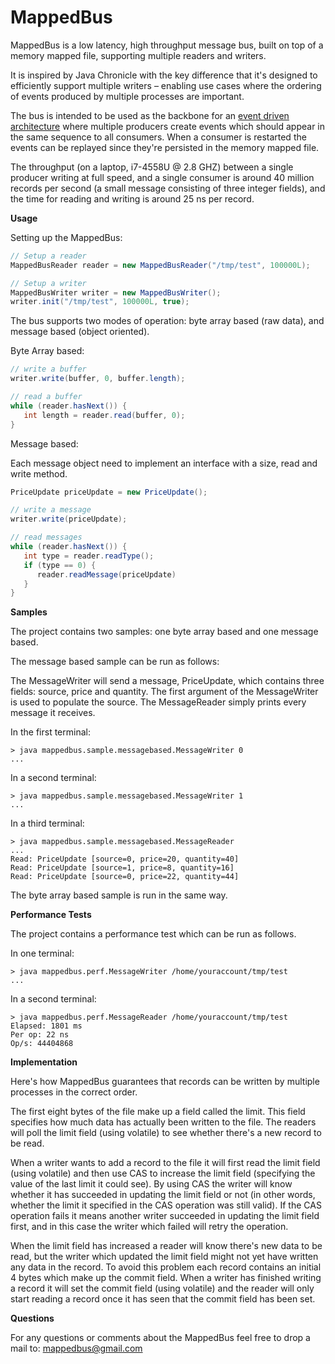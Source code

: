 # MappedBus
MappedBus is a low latency, high throughput message bus, built on top of a memory mapped file, supporting multiple readers and writers.

It is inspired by Java Chronicle  with the key difference that it's designed to efficiently support multiple writers – enabling use cases where the ordering of events produced by multiple processes are important.

The bus is intended to be used as the backbone for an [event driven architecture](http://www.reactivemanifesto.com) where multiple producers create events which should appear in the same sequence to all consumers. When a consumer is restarted the events can be replayed since they're persisted in the memory mapped file.

The throughput (on a laptop, i7-4558U @ 2.8 GHZ) between a single producer writing at full speed, and a single consumer is around 40 million records per second (a small message consisting of three integer fields), and the time for reading and writing is around 25 ns per record.

**Usage**

Setting up the MappedBus:
```java
// Setup a reader
MappedBusReader reader = new MappedBusReader("/tmp/test", 100000L);

// Setup a writer
MappedBusWriter writer = new MappedBusWriter();
writer.init("/tmp/test", 100000L, true);
```

The bus supports two modes of operation: byte array based (raw data), and message based (object oriented).

Byte Array based:
```java
// write a buffer
writer.write(buffer, 0, buffer.length);

// read a buffer
while (reader.hasNext()) {
   int length = reader.read(buffer, 0);
}
```

Message based:

Each message object need to implement an interface with a size, read and write method.

```java
PriceUpdate priceUpdate = new PriceUpdate();

// write a message
writer.write(priceUpdate);

// read messages
while (reader.hasNext()) {
   int type = reader.readType();
   if (type == 0) {
      reader.readMessage(priceUpdate)
   }
}
```

**Samples**

The project contains two samples: one byte array based and one message based.

The message based sample can be run as follows:

The MessageWriter will send a message, PriceUpdate, which contains three fields: source, price and quantity. The first argument of the MessageWriter is used to populate the source. The MessageReader simply prints every message it receives.

In the first terminal:
```
> java mappedbus.sample.messagebased.MessageWriter 0
...
```

In a second terminal:
```
> java mappedbus.sample.messagebased.MessageWriter 1
...
```

In a third terminal:
```
> java mappedbus.sample.messagebased.MessageReader
...
Read: PriceUpdate [source=0, price=20, quantity=40]
Read: PriceUpdate [source=1, price=8, quantity=16]
Read: PriceUpdate [source=0, price=22, quantity=44]
```

The byte array based sample is run in the same way.

**Performance Tests**

The project contains a performance test which can be run as follows.

In one terminal:
```
> java mappedbus.perf.MessageWriter /home/youraccount/tmp/test
...
```

In a second terminal:
```
> java mappedbus.perf.MessageReader /home/youraccount/tmp/test
Elapsed: 1801 ms
Per op: 22 ns
Op/s: 44404868
```

**Implementation**

Here's how MappedBus guarantees that records can be written by multiple processes in the correct order.

The first eight bytes of the file make up a field called the limit. This field specifies how much data has actually been written to the file. The readers will poll the limit field (using volatile) to see whether there's a new record to be read.

When a writer wants to add a record to the file it will first read the limit field (using volatile) and then use CAS to increase the limit field (specifying the value of the last limit it could see). By using CAS the writer will know whether it has succeeded in updating the limit field or not (in other words, whether the limit it specified in the CAS operation was still valid). If the CAS operation fails it means another writer succeeded in updating the limit field first, and in this case the writer which failed will retry the operation.

When the limit field has increased a reader will know there's new data to be read, but the writer which updated the limit field might not yet have written any data in the record. To avoid this problem each record contains an initial 4 bytes which make up the commit field. When a writer has finished writing a record it will set the commit field (using volatile) and the reader will only start reading a record once it has seen that the commit field has been set.

**Questions**

For any questions or comments about the MappedBus feel free to drop a mail to: mappedbus@gmail.com
